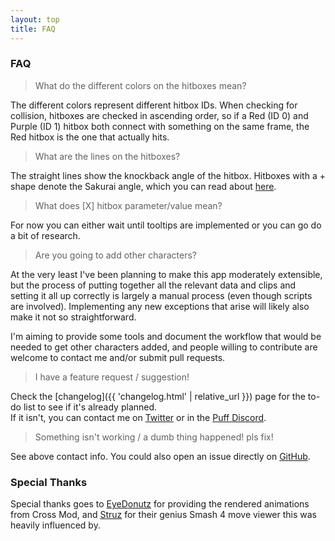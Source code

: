```yaml
---
layout: top
title: FAQ
---
```


### FAQ

> What do the different colors on the hitboxes mean?

The different colors represent different hitbox IDs. When checking for collision, hitboxes are checked in ascending order, so if a Red (ID 0) and Purple (ID 1) hitbox both connect with something on the same frame, the Red hitbox is the one that actually hits.

> What are the lines on the hitboxes?

The straight lines show the knockback angle of the hitbox. Hitboxes with a + shape denote the Sakurai angle, which you can read about [here](https://www.ssbwiki.com/Sakurai_angle).

> What does [X] hitbox parameter/value mean?

For now you can either wait until tooltips are implemented or you can go do a bit of research.

> Are you going to add other characters?

At the very least I've been planning to make this app moderately extensible, but the process of putting together all the relevant data and clips and setting it all up correctly is largely a manual process (even though scripts are involved). Implementing any new exceptions that arise will likely also make it not so straightforward.

I'm aiming to provide some tools and document the workflow that would be needed to get other characters added, and people willing to contribute are welcome to contact me and/or submit pull requests.

> I have a feature request / suggestion!

Check the [changelog]({{ 'changelog.html' | relative_url }}) page for the to-do list to see if it's already planned.  
If it isn't, you can contact me on [Twitter](https://twitter.com/drakeirving) or in the [Puff Discord](https://smashcords.com/s5jigglypuff).

> Something isn't working / a dumb thing happened! pls fix!

See above contact info. You could also open an issue directly on [GitHub](https://github.com/drakeirving/puff-hitbox-viewer).


### Special Thanks

Special thanks goes to [EyeDonutz](https://twitter.com/theEyeDonutz) for providing the rendered animations from Cross Mod, and [Struz](https://twitter.com/struzsmash) for their genius Smash 4 move viewer this was heavily influenced by.
